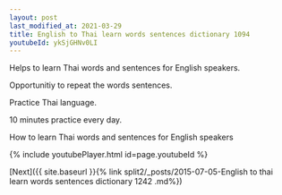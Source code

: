 ```yaml
---
layout: post
last_modified_at: 2021-03-29
title: English to Thai learn words sentences dictionary 1094 
youtubeId: ykSjGHNv0LI
---
```

 
 
Helps to learn Thai words and sentences for English speakers.

Opportunitiy to repeat the words sentences. 

Practice Thai language. 
 
10 minutes practice every day. 
 
How to learn Thai words and sentences for English speakers 
 
{% include youtubePlayer.html id=page.youtubeId %}
 
 
[Next]({{ site.baseurl }}{% link  split2/_posts/2015-07-05-English to thai learn words sentences dictionary 1242 .md%})
 
